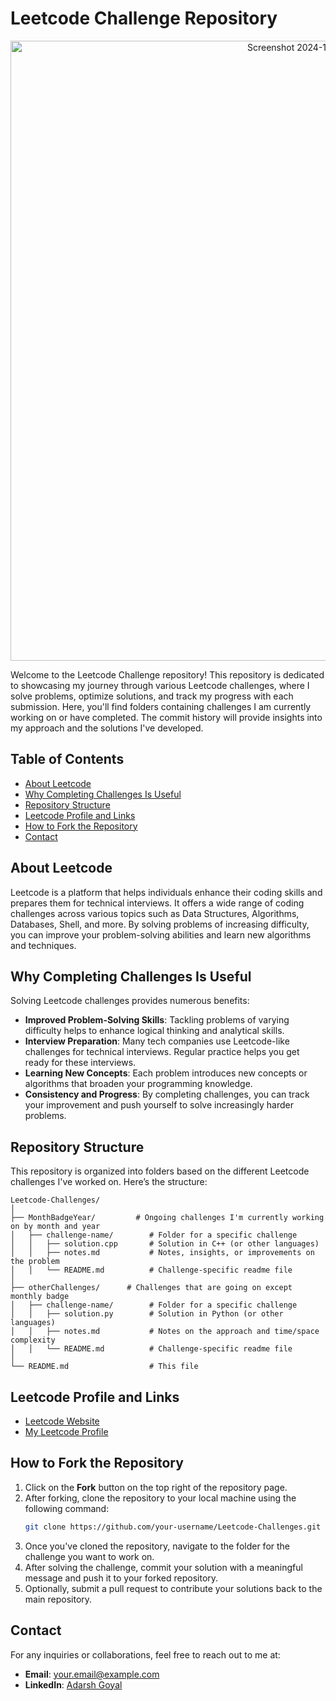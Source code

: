 # Leetcode Challenge Repository
<p align="center">
  <img width="992" alt="Screenshot 2024-12-03 at 7 33 15 PM" src="https://github.com/user-attachments/assets/3ee217d9-b078-47a3-87cb-cb9c4cd5d3e1">
</p>

Welcome to the Leetcode Challenge repository! This repository is dedicated to showcasing my journey through various Leetcode challenges, where I solve problems, optimize solutions, and track my progress with each submission. Here, you'll find folders containing challenges I am currently working on or have completed. The commit history will provide insights into my approach and the solutions I've developed.

## Table of Contents

- [About Leetcode](#about-leetcode)
- [Why Completing Challenges Is Useful](#why-completing-challenges-is-useful)
- [Repository Structure](#repository-structure)
- [Leetcode Profile and Links](#leetcode-profile-and-links)
- [How to Fork the Repository](#how-to-fork-the-repository)
- [Contact](#contact)

## About Leetcode

Leetcode is a platform that helps individuals enhance their coding skills and prepares them for technical interviews. It offers a wide range of coding challenges across various topics such as Data Structures, Algorithms, Databases, Shell, and more. By solving problems of increasing difficulty, you can improve your problem-solving abilities and learn new algorithms and techniques.

## Why Completing Challenges Is Useful

Solving Leetcode challenges provides numerous benefits:
- **Improved Problem-Solving Skills**: Tackling problems of varying difficulty helps to enhance logical thinking and analytical skills.
- **Interview Preparation**: Many tech companies use Leetcode-like challenges for technical interviews. Regular practice helps you get ready for these interviews.
- **Learning New Concepts**: Each problem introduces new concepts or algorithms that broaden your programming knowledge.
- **Consistency and Progress**: By completing challenges, you can track your improvement and push yourself to solve increasingly harder problems.

## Repository Structure

This repository is organized into folders based on the different Leetcode challenges I've worked on. Here’s the structure:

```
Leetcode-Challenges/
│
├── MonthBadgeYear/         # Ongoing challenges I'm currently working on by month and year
│   ├── challenge-name/        # Folder for a specific challenge
│   │   ├── solution.cpp       # Solution in C++ (or other languages)
│   │   ├── notes.md           # Notes, insights, or improvements on the problem
│   │   └── README.md          # Challenge-specific readme file
│
├── otherChallenges/      # Challenges that are going on except monthly badge
│   ├── challenge-name/        # Folder for a specific challenge
│   │   ├── solution.py        # Solution in Python (or other languages)
│   │   ├── notes.md           # Notes on the approach and time/space complexity
│   │   └── README.md          # Challenge-specific readme file
│
└── README.md                  # This file
```

## Leetcode Profile and Links

- [Leetcode Website](https://leetcode.com)
- [My Leetcode Profile](https://leetcode.com/u/Adarsh_Goyal01/)

## How to Fork the Repository

1. Click on the **Fork** button on the top right of the repository page.
2. After forking, clone the repository to your local machine using the following command:
   ```bash
   git clone https://github.com/your-username/Leetcode-Challenges.git
   ```
3. Once you've cloned the repository, navigate to the folder for the challenge you want to work on.
4. After solving the challenge, commit your solution with a meaningful message and push it to your forked repository.
5. Optionally, submit a pull request to contribute your solutions back to the main repository.

## Contact

For any inquiries or collaborations, feel free to reach out to me at:

- **Email**: your.email@example.com
- **LinkedIn**: [Adarsh Goyal](https://linkedin.com/in/adarshgoyal01)

